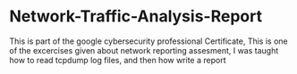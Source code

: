 # Network-Traffic-Analysis-Report
This is part of the google cybersecurity professional Certificate, This is one of the excercises given about network reporting assesment, I was taught how to read tcpdump log files, and then how write a report
